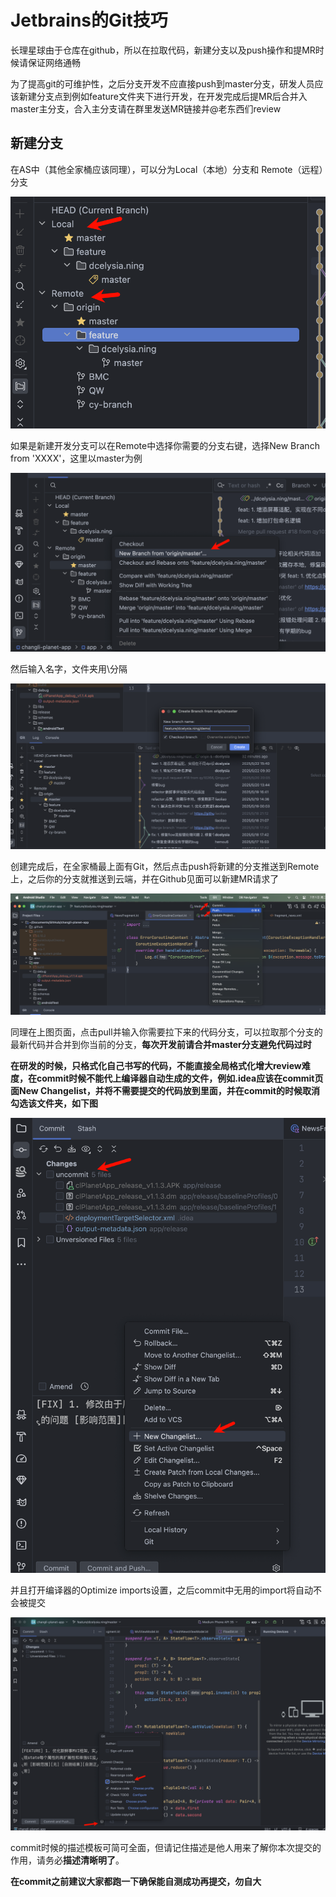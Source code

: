 # Jetbrains的Git技巧

长理星球由于仓库在github，所以在拉取代码，新建分支以及push操作和提MR时候请保证网络通畅

为了提高git的可维护性，之后分支开发不应直接push到master分支，研发人员应该新建分支点到例如feature文件夹下进行开发，在开发完成后提MR后合并入master主分支，合入主分支请在群里发送MR链接并@老东西们review



## 新建分支

在AS中（其他全家桶应该同理），可以分为Local（本地）分支和 Remote（远程）分支

![2fb7325e-6509-4b81-87fa-a0a5f4aa7d16](./assets/2fb7325e-6509-4b81-87fa-a0a5f4aa7d16.png)

如果是新建开发分支可以在Remote中选择你需要的分支右键，选择New Branch from 'XXXX'，这里以master为例

![0eaaf56c-09ec-44e2-b682-26da0e779587](./assets/0eaaf56c-09ec-44e2-b682-26da0e779587.png)

然后输入名字，文件夹用\分隔

![21eb0935-e958-423f-a638-fb77bd436aa3](./assets/21eb0935-e958-423f-a638-fb77bd436aa3.png)

创建完成后，在全家桶最上面有Git，然后点击push将新建的分支推送到Remote上，之后你的分支就推送到云端，并在Github见面可以新建MR请求了

![2236a1d9-e800-4e9a-8b8e-0495fdfd6aae](./assets/2236a1d9-e800-4e9a-8b8e-0495fdfd6aae.png)

同理在上图页面，点击pull并输入你需要拉下来的代码分支，可以拉取那个分支的最新代码并合并到你当前的分支，**每次开发前请合并master分支避免代码过时**

**在研发的时候，只格式化自己书写的代码，不能直接全局格式化增大review难度，在commit时候不能代上编译器自动生成的文件，例如.idea应该在commit页面New Changelist，并将不需要提交的代码放到里面，并在commit的时候取消勾选该文件夹，如下图**

![775897b7-4375-486c-9d07-c356def339a2](./assets/775897b7-4375-486c-9d07-c356def339a2.png)

 并且打开编译器的Optimize imports设置，之后commit中无用的import将自动不会被提交

![37baf190-f07f-41dd-9877-10be40ac6f4d](./assets/37baf190-f07f-41dd-9877-10be40ac6f4d.png)

commit时候的描述模板可简可全面，但请记住描述是他人用来了解你本次提交的作用，请务必**描述清晰明了**。

**在commit之前建议大家都跑一下确保能自测成功再提交，勿自大**